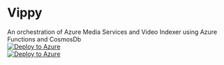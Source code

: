 # Vippy
An orchestration of Azure Media Services and Video Indexer using Azure Functions and CosmosDb
<br>
[![Deploy to Azure](http://azuredeploy.net/deploybutton.png)](https://portal.azure.com/#create/Microsoft.Template/uri/https%3A%2F%2Fraw.githubusercontent.com%2FDarinShapiroMS%2FVippy%2Fmaster%2Fazuredeploy.json)
<br>
[![Deploy to Azure](http://azuredeploy.net/deploybutton.svg)](https://deploy.azure.com/?repository=https://github.com/DarinShapiroMS/Vippy)

